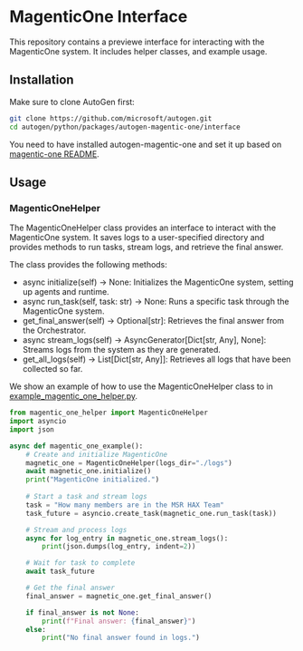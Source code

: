 # MagenticOne Interface

This repository contains a previewe interface for interacting with the MagenticOne system. It includes helper classes, and example usage.



## Installation

Make sure to clone AutoGen first:

```sh
git clone https://github.com/microsoft/autogen.git
cd autogen/python/packages/autogen-magentic-one/interface
```

You need to have installed autogen-magentic-one and set it up based on [magentic-one README](../README.md).



## Usage

### MagenticOneHelper

The MagenticOneHelper class provides an interface to interact with the MagenticOne system. It saves logs to a user-specified directory and provides methods to run tasks, stream logs, and retrieve the final answer.

The class provides the following methods:
- async initialize(self) -> None: Initializes the MagenticOne system, setting up agents and runtime.
- async run_task(self, task: str) -> None: Runs a specific task through the MagenticOne system.
- get_final_answer(self) -> Optional[str]: Retrieves the final answer from the Orchestrator.
- async stream_logs(self) -> AsyncGenerator[Dict[str, Any], None]: Streams logs from the system as they are generated.
- get_all_logs(self) -> List[Dict[str, Any]]: Retrieves all logs that have been collected so far.

We show an example of how to use the MagenticOneHelper class to in [example_magentic_one_helper.py](example_magentic_one_helper.py).

```python
from magentic_one_helper import MagenticOneHelper
import asyncio
import json

async def magentic_one_example():
    # Create and initialize MagenticOne
    magnetic_one = MagenticOneHelper(logs_dir="./logs")
    await magnetic_one.initialize()
    print("MagenticOne initialized.")
    
    # Start a task and stream logs
    task = "How many members are in the MSR HAX Team"
    task_future = asyncio.create_task(magnetic_one.run_task(task))

    # Stream and process logs
    async for log_entry in magnetic_one.stream_logs():
        print(json.dumps(log_entry, indent=2))

    # Wait for task to complete
    await task_future

    # Get the final answer
    final_answer = magnetic_one.get_final_answer()

    if final_answer is not None:
        print(f"Final answer: {final_answer}")
    else:
        print("No final answer found in logs.")
```
